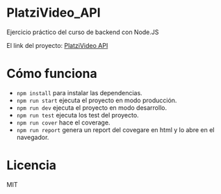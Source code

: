 # PlatziVideo_API
Ejercicio práctico del curso de backend con Node.JS

El link del proyecto: [PlatziVideo API](https://platzivideos.jhonelrios.now.sh/api/movies)

# Cómo funciona
  * `npm install` para instalar las dependencias.
  * `npm run start` ejecuta el proyecto en modo producción.
  * `npm run dev` ejecuta el proyecto en modo desarrollo.
  * `npm run test` ejecuta los test del proyecto.
  * `npm run cover` hace el coverage.
  * `npm run report` genera un report del covegare en html y lo abre en el navegador.
  
# Licencia
MIT
